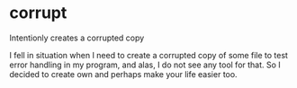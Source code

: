 corrupt
=======

Intentionly creates a corrupted copy

I fell in situation when I need to create a corrupted copy of some file to test error handling in my program, and alas, I do not see any tool for that. So I decided to create own and perhaps make your life easier too.
